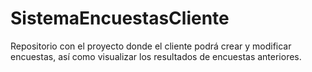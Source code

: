 # SistemaEncuestasCliente
Repositorio con el proyecto donde el cliente podrá crear y modificar encuestas, así como visualizar los resultados de encuestas anteriores.
